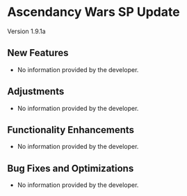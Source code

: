 # Ascendancy Wars SP Update
Version 1.9.1a

## New Features
- No information provided by the developer.

## Adjustments
- No information provided by the developer. 

## Functionality Enhancements
- No information provided by the developer. 

## Bug Fixes and Optimizations
- No information provided by the developer.
